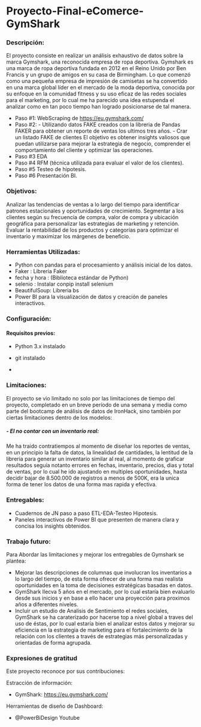 # Proyecto-Final-eComerce-GymShark

### Descripción:
El proyecto consiste en realizar un análisis exhaustivo de datos sobre la marca Gymshark, una reconocida empresa de ropa deportiva. 
Gymshark es una marca de ropa deportiva fundada en 2012 en el Reino Unido por Ben Francis y un grupo de amigos en su casa de Birmingham. Lo que comenzó como una pequeña empresa de impresión de camisetas se ha convertido en una marca global líder en el mercado de la moda deportiva, conocida por su enfoque en la comunidad fitness y su uso eficaz de las redes sociales para el marketing, por lo cual me ha parecido una idea estupenda el analizar como en tan poco tiempo han logrado posicionarse de tal manera.

- Paso #1: WebScraping de https://eu.gymshark.com/  
- Paso #2: - Utilizando datos FAKE creados con la libreria de Pandas FAKER para obtener un reporte de ventas los ultimos tres años.
         - Crar un listado FAKE de clientes
El objetivo es obtener insights valiosos que puedan utilizarse para mejorar la estrategia de negocio, comprender el comportamiento del cliente y optimizar las operaciones.
- Paso #3 EDA
- Paso #4 RFM (técnica utilizada para evaluar el valor de los clientes).
- Paso #5 Testeo de hipotesis.
- Paso #6 Presentación BI.

### Objetivos:

Analizar las tendencias de ventas a lo largo del tiempo para identificar patrones estacionales y oportunidades de crecimiento.
Segmentar a los clientes según su frecuencia de compra, valor de compra y ubicación geográfica para personalizar las estrategias de marketing y retención.
Evaluar la rentabilidad de los productos y categorías para optimizar el inventario y maximizar los márgenes de beneficio.

### Herramientas Utilizadas:

- Python con pandas para el procesamiento y análisis inicial de los datos.
- Faker : Libreria Faker
- fecha y hora : (Biblioteca estándar de Python)
- selenio : Instalar conpip install selenium
- BeautifulSoup: Libreria bs
- Power BI para la visualización de datos y creación de paneles interactivos.

### Configuración:

#### Requisitos previos:

- Python 3.x instalado
- git instalado

- 
### Limitaciones:
El proyecto se vio limitado no solo por las limitaciones de tiempo del proyecto, completado en un breve período de una semana y media como parte del bootcamp de análisis de datos de IronHack, sino también por ciertas limitaciones dentro de los modelos:

##### - El no contar con un inventario real:  

Me ha traido contratiempos al momento de diseñar los reportes de ventas, en un principio la falta de datos, la linealidad de cantidades, la lentitud de la libreria para generar un inventario similar al real, al momento de graficar resultados seguía notanto errores en fechas, inventario, precios, dias y total de ventas, por lo cual he ido ajustando en multiples oportunidades, hasta decidir bajar de 8.500.000 de registros a menos de 500K, era la unica forma de tener los datos de una forma mas rapida y efectiva.

### Entregables:

- Cuadernos de JN paso a paso ETL-EDA-Testeo Hipotesis.
- Paneles interactivos de Power BI que presenten de manera clara y concisa los insights obtenidos.

### Trabajo futuro:

Para Abordar las limitaciones y mejorar los entregables de Gymshark se plantea: 

- Mejorar las descripciones de columnas que involucran los inventarios a lo largo del tiempo, de esta forma ofrecer de una forma mas realista oportunidades en la toma de decisiones estratégicas basadas en datos.
- GymShark llecva 5 años en el mercado, por lo cual estaría bien evaluarlo desde sus inicios y en base a ello hacer una proyección para proximos años a diferentes niveles.
- Incluir un estudio de Analisis de Sentimiento el redes sociales, GymShark se ha caraterizado por hacerse top a nivel global a traves del uso de éstas, por lo cual estaría bien el analizar estos datos y mejorar su eficiencia en la estrategia de marketing para el fortalecimiento de la relación con los clientes a través de estrategias más personalizadas y orientadas de forma agrupada.

  
### Expresiones de gratitud

Este proyecto reconoce por sus contribuciones:

Estracción de información:
- GymShark: https://eu.gymshark.com/

Herramientas de diseño de Dashboard: 
- @PowerBiDesign Youtube
  



